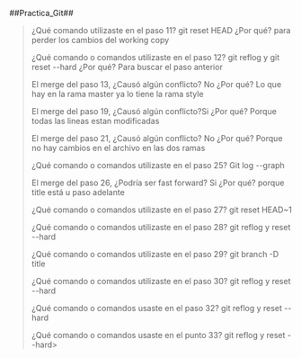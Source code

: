 ##Practica_Git##

>¿Qué comando utilizaste en el paso 11? git reset HEAD ¿Por qué? para perder los cambios del working copy
>
>¿Qué comando o comandos utilizaste en el paso 12? git reflog y git reset --hard ¿Por qué? Para buscar el paso anterior
>
>El merge del paso 13, ¿Causó algún conflicto? No ¿Por qué? Lo que hay en la rama master ya lo tiene la rama style
>
>El merge del paso 19, ¿Causó algún conflicto?Si ¿Por qué? Porque todas las lineas estan modificadas
>
>El merge del paso 21, ¿Causó algún conflicto? No ¿Por qué? Porque no hay cambios en el archivo en las dos ramas
>
>¿Qué comando o comandos utilizaste en el paso 25? Git log --graph
>
>El merge del paso 26, ¿Podría ser fast forward? Si ¿Por qué? porque title está u paso adelante 
>
>¿Qué comando o comandos utilizaste en el paso 27? git reset HEAD~1
>
>¿Qué comando o comandos utilizaste en el paso 28? git reflog y reset --hard
>
>¿Qué comando o comandos utilizaste en el paso 29? git branch -D title
>
>¿Qué comando o comandos utilizaste en el paso 30? git reflog y reset --hard
>
>¿Qué comando o comandos usaste en el paso 32? git reflog y reset --hard
>
>¿Qué comando o comandos usaste en el punto 33? git reflog y reset --hard>
